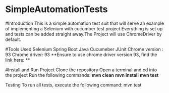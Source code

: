 # SimpleAutomationTests

#Introduction 
This is a simple automation test suit that will serve an example of implementing a Selenium with cucumber test project.Everything is set up and tests can be added straight away.The Project will use ChromeDriver by default.

#Tools Used 
Selenium 
Spring Boot 
Java
Cucumeber JUnit 
Chrome version : 93 
Chrome driver: 93
**Ensure to use chrome driver version 93, find the link here: **

#Install and Run Project 
Clone the repository 
Open a terminal and cd into the project 
Run the following commands: 
**mvn clean**
**mvn install**
**mvn test**

Testing 
To run all tests, execute the following command:
mvn test



